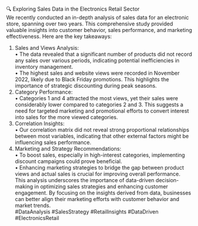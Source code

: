 🔍 Exploring Sales Data in the Electronics Retail Sector <br>
We recently conducted an in-depth analysis of sales data for an electronic store, spanning over two years. This comprehensive study provided valuable insights into customer behavior, sales performance, and marketing effectiveness. Here are the key takeaways:<br>
1.	Sales and Views Analysis:<br>
•	The data revealed that a significant number of products did not record any sales over various periods, indicating potential inefficiencies in inventory management.<br>
•	The highest sales and website views were recorded in November 2022, likely due to Black Friday promotions. This highlights the importance of strategic discounting during peak seasons.<br>
2.	Category Performance:<br>
•	Categories 1 and 4 attracted the most views, yet their sales were considerably lower compared to categories 2 and 3. This suggests a need for targeted marketing and promotional efforts to convert interest into sales for the more viewed categories.<br>
3.	Correlation Insights:<br>
•	Our correlation matrix did not reveal strong proportional relationships between most variables, indicating that other external factors might be influencing sales performance.<br>
4.	Marketing and Strategy Recommendations:<br>
•	To boost sales, especially in high-interest categories, implementing discount campaigns could prove beneficial.<br>
•	Enhancing marketing strategies to bridge the gap between product views and actual sales is crucial for improving overall performance.<br>
This analysis underscores the importance of data-driven decision-making in optimizing sales strategies and enhancing customer engagement. By focusing on the insights derived from data, businesses can better align their marketing efforts with customer behavior and market trends.<br>
#DataAnalysis #SalesStrategy #RetailInsights #DataDriven #ElectronicsRetail
